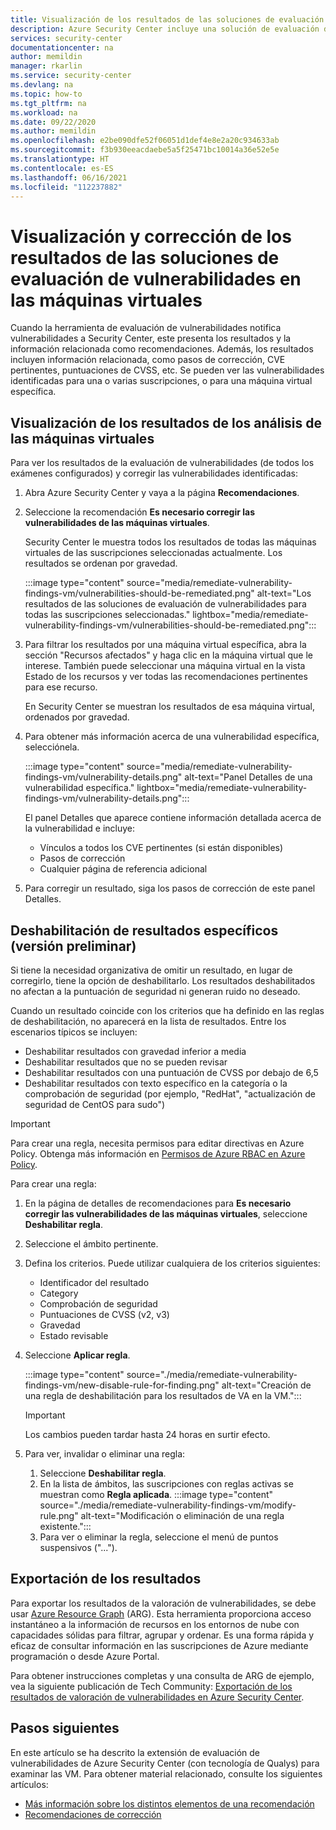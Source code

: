 ```yaml
---
title: Visualización de los resultados de las soluciones de evaluación de vulnerabilidades en Azure Security Center
description: Azure Security Center incluye una solución de evaluación de vulnerabilidades completamente integrada de Qualys. Obtenga más información acerca de esta extensión de Security Center en esta página.
services: security-center
documentationcenter: na
author: memildin
manager: rkarlin
ms.service: security-center
ms.devlang: na
ms.topic: how-to
ms.tgt_pltfrm: na
ms.workload: na
ms.date: 09/22/2020
ms.author: memildin
ms.openlocfilehash: e2be090dfe52f06051d1def4e8e2a20c934633ab
ms.sourcegitcommit: f3b930eeacdaebe5a5f25471bc10014a36e52e5e
ms.translationtype: HT
ms.contentlocale: es-ES
ms.lasthandoff: 06/16/2021
ms.locfileid: "112237882"
---
```

# <a name="view-and-remediate-findings-from-vulnerability-assessment-solutions-on-your-vms"></a>Visualización y corrección de los resultados de las soluciones de evaluación de vulnerabilidades en las máquinas virtuales

Cuando la herramienta de evaluación de vulnerabilidades notifica vulnerabilidades a Security Center, este presenta los resultados y la información relacionada como recomendaciones. Además, los resultados incluyen información relacionada, como pasos de corrección, CVE pertinentes, puntuaciones de CVSS, etc. Se pueden ver las vulnerabilidades identificadas para una o varias suscripciones, o para una máquina virtual específica.

## <a name="view-findings-from-the-scans-of-your-virtual-machines"></a>Visualización de los resultados de los análisis de las máquinas virtuales

Para ver los resultados de la evaluación de vulnerabilidades (de todos los exámenes configurados) y corregir las vulnerabilidades identificadas:

1. Abra Azure Security Center y vaya a la página **Recomendaciones**. 

1. Seleccione la recomendación **Es necesario corregir las vulnerabilidades de las máquinas virtuales**.

    Security Center le muestra todos los resultados de todas las máquinas virtuales de las suscripciones seleccionadas actualmente. Los resultados se ordenan por gravedad. 

    :::image type="content" source="media/remediate-vulnerability-findings-vm/vulnerabilities-should-be-remediated.png" alt-text="Los resultados de las soluciones de evaluación de vulnerabilidades para todas las suscripciones seleccionadas." lightbox="media/remediate-vulnerability-findings-vm/vulnerabilities-should-be-remediated.png":::

1. Para filtrar los resultados por una máquina virtual específica, abra la sección "Recursos afectados" y haga clic en la máquina virtual que le interese. También puede seleccionar una máquina virtual en la vista Estado de los recursos y ver todas las recomendaciones pertinentes para ese recurso.

    En Security Center se muestran los resultados de esa máquina virtual, ordenados por gravedad. 

1. Para obtener más información acerca de una vulnerabilidad específica, selecciónela. 

    :::image type="content" source="media/remediate-vulnerability-findings-vm/vulnerability-details.png" alt-text="Panel Detalles de una vulnerabilidad específica." lightbox="media/remediate-vulnerability-findings-vm/vulnerability-details.png":::

    El panel Detalles que aparece contiene información detallada acerca de la vulnerabilidad e incluye:
    
    * Vínculos a todos los CVE pertinentes (si están disponibles)
    * Pasos de corrección
    * Cualquier página de referencia adicional

1. Para corregir un resultado, siga los pasos de corrección de este panel Detalles.


## <a name="disable-specific-findings-preview"></a>Deshabilitación de resultados específicos (versión preliminar)

Si tiene la necesidad organizativa de omitir un resultado, en lugar de corregirlo, tiene la opción de deshabilitarlo. Los resultados deshabilitados no afectan a la puntuación de seguridad ni generan ruido no deseado.

Cuando un resultado coincide con los criterios que ha definido en las reglas de deshabilitación, no aparecerá en la lista de resultados. Entre los escenarios típicos se incluyen:

- Deshabilitar resultados con gravedad inferior a media
- Deshabilitar resultados que no se pueden revisar
- Deshabilitar resultados con una puntuación de CVSS por debajo de 6,5
- Deshabilitar resultados con texto específico en la categoría o la comprobación de seguridad (por ejemplo, "RedHat", "actualización de seguridad de CentOS para sudo")

> [!IMPORTANT]
> Para crear una regla, necesita permisos para editar directivas en Azure Policy. Obtenga más información en [Permisos de Azure RBAC en Azure Policy](../governance/policy/overview.md#azure-rbac-permissions-in-azure-policy).

Para crear una regla:

1. En la página de detalles de recomendaciones para **Es necesario corregir las vulnerabilidades de las máquinas virtuales**, seleccione **Deshabilitar regla**.

1. Seleccione el ámbito pertinente.

1. Defina los criterios. Puede utilizar cualquiera de los criterios siguientes: 
    - Identificador del resultado 
    - Category
    - Comprobación de seguridad 
    - Puntuaciones de CVSS (v2, v3) 
    - Gravedad 
    - Estado revisable 

1. Seleccione **Aplicar regla**.

    :::image type="content" source="./media/remediate-vulnerability-findings-vm/new-disable-rule-for-finding.png" alt-text="Creación de una regla de deshabilitación para los resultados de VA en la VM.":::

    > [!IMPORTANT]
    > Los cambios pueden tardar hasta 24 horas en surtir efecto.

1. Para ver, invalidar o eliminar una regla: 
    1. Seleccione **Deshabilitar regla**.
    1. En la lista de ámbitos, las suscripciones con reglas activas se muestran como **Regla aplicada**.
        :::image type="content" source="./media/remediate-vulnerability-findings-vm/modify-rule.png" alt-text="Modificación o eliminación de una regla existente.":::
    1. Para ver o eliminar la regla, seleccione el menú de puntos suspensivos ("...").
        

## <a name="export-the-results"></a>Exportación de los resultados

Para exportar los resultados de la valoración de vulnerabilidades, se debe usar [Azure Resource Graph](https://azure.microsoft.com/features/resource-graph/) (ARG). Esta herramienta proporciona acceso instantáneo a la información de recursos en los entornos de nube con capacidades sólidas para filtrar, agrupar y ordenar. Es una forma rápida y eficaz de consultar información en las suscripciones de Azure mediante programación o desde Azure Portal.

Para obtener instrucciones completas y una consulta de ARG de ejemplo, vea la siguiente publicación de Tech Community: [Exportación de los resultados de valoración de vulnerabilidades en Azure Security Center](https://techcommunity.microsoft.com/t5/azure-security-center/exporting-vulnerability-assessment-results-in-azure-security/ba-p/1212091).



## <a name="next-steps"></a>Pasos siguientes
En este artículo se ha descrito la extensión de evaluación de vulnerabilidades de Azure Security Center (con tecnología de Qualys) para examinar las VM. Para obtener material relacionado, consulte los siguientes artículos:

- [Más información sobre los distintos elementos de una recomendación](security-center-recommendations.md)
- [Recomendaciones de corrección](security-center-remediate-recommendations.md)